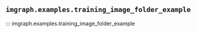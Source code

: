 ## `imgraph.examples.training_image_folder_example`

::: imgraph.examples.training_image_folder_example
